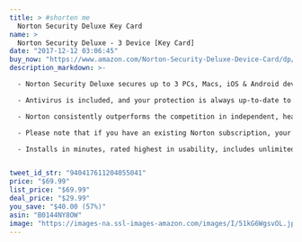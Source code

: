 ```yaml
---
title: > #shorten me
  Norton Security Deluxe Key Card
name: >
  Norton Security Deluxe - 3 Device [Key Card]
date: "2017-12-12 03:06:45"
buy_now: "https://www.amazon.com/Norton-Security-Deluxe-Device-Card/dp/B0144NY8OW?psc=1&SubscriptionId=AKIAIA5RBQIWQVTCUEUQ&tag=coldcutdeals-20&linkCode=xm2&camp=2025&creative=165953&creativeASIN=B0144NY8OW"
description_markdown: >-

  - Norton Security Deluxe secures up to 3 PCs, Macs, iOS & Android devices - A physical activation key code will be mailed to you (select 'PC/Mac Download' option for instant download of activation code). This product is 2018 ready!

  - Antivirus is included, and your protection is always up-to-date to defend against ransomeware, spyware, malware, and unsafe websites, while safeguarding your identity and online transactions

  - Norton consistently outperforms the competition in independent, head-to-head tests; Winner of AV-TEST's coveted Best Protection Award and 39x winner of PC Magazine Editor's Choice Award

  - Please note that if you have an existing Norton subscription, your old subscription days do not get added to this new subscription, so it's best to activate your new subscription when the old one is about to expire

  - Installs in minutes, rated highest in usability, includes unlimited 24/7 access to a Norton technician, and offers a 100% guarantee that helps keep you virus free or your money back!


tweet_id_str: "940417611204055041"
price: "$69.99"
list_price: "$69.99"
deal_price: "$29.99"
you_save: "$40.00 (57%)"
asin: "B0144NY8OW"
image: "https://images-na.ssl-images-amazon.com/images/I/51kG6WgsvOL.jpg"
---
```

